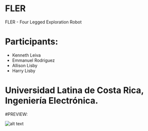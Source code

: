 # FLER
FLER - Four Legged Exploration Robot

# Participants:
- Kenneth Leiva
- Emmanuel Rodriguez
- Allison Lisby
- Harry Lisby

# Universidad Latina de Costa Rica, Ingeniería Electrónica.

#PREVIEW:

![alt text](https://raw.githubusercontent.com/harrylisby/FLER/fler/modeloCinematico/Imagenes/v2_c.png)
